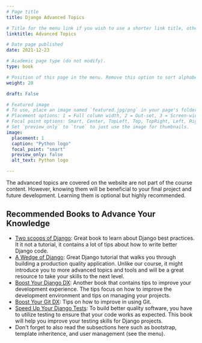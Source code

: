 ```yaml
---
# Page title
title: Django Advanced Topics

# Title for the menu link if you wish to use a shorter link title, otherwise remove this option.
linktitle: Advanced Topics

# Date page published
date: 2021-12-23

# Academic page type (do not modify).
type: book

# Position of this page in the menu. Remove this option to sort alphabetically.
weight: 20

draft: False

# Featured image
# To use, place an image named `featured.jpg/png` in your page's folder.
# Placement options: 1 = Full column width, 2 = Out-set, 3 = Screen-width
# Focal point options: Smart, Center, TopLeft, Top, TopRight, Left, Right, BottomLeft, Bottom, BottomRight
# Set `preview_only` to `true` to just use the image for thumbnails.
image:
  placement: 1
  caption: "Python logo"
  focal_point: "smart"
  preview_only: false
  alt_text: Python logo

---
```


The advanced topics are covered on the website are not part of the course content. However, knowing them will be beneficial to your final project and future development. Learning them is optional but highly recommended.

## Recommended Books to Advance Your Knowledge

- [Two scoops of Django](https://www.feldroy.com/books/two-scoops-of-django-3-x): Great book to learn about Django best practices. It it not a tutorial, it contains a lot of tips about how to write better Django code.
- [A Wedge of Django](https://www.feldroy.com/books/a-wedge-of-django): Great Django tutorial that walks you through building a production quality application. Unlike our course, it might introduce you to more advanced topics and tools and will be a great resource to take your skills to the next level.
- [Boost Your Django DX](https://adamchainz.gumroad.com/l/byddx): Another book that contains tips to improve your development experience. The tips focus on how to improve the development environment and tips on managing your projects.
- [Boost Your Git DX](https://adamchainz.gumroad.com/l/bygdx): Tips on how to improve in using Git.
- [Speed Up Your Django Tests](https://adamchainz.gumroad.com/l/suydt): To build better quality software, you have to utilize testing to ensure that your code works as expected. This book will help you improve your testing skills for Django projects.
- Don't forget to also read the subsections here such as bootstrap, template inheritence, and user management (see the menu).